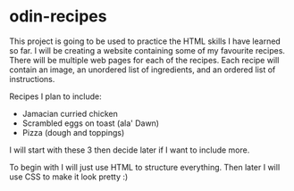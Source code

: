 # odin-recipes

This project is going to be used to practice the HTML skills I have learned so far. I will be creating a website containing some of my favourite recipes. There will be multiple web pages for each of the recipes. Each recipe will contain an image, an unordered list of ingredients, and an ordered list of instructions.

Recipes I plan to include:
 - Jamacian curried chicken
 - Scrambled eggs on toast (ala' Dawn)
 - Pizza (dough and toppings)

 I will start with these 3 then decide later if I want to include more.

 To begin with I will just use HTML to structure everything. Then later I will use CSS to make it look pretty :) 